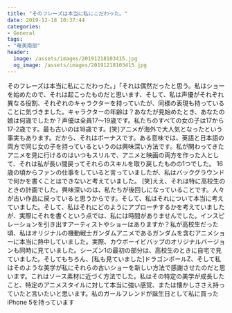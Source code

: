 ```yaml
---
title: "そのフレーズは本当に私にこだわった。"
date: 2019-12-18 10:37:44
categories:
- General
tags:
- "奄美南部"
header:
  image: /assets/images/20191218103415.jpg
  og_image: /assets/images/20191218103415.jpg
---
```


そのフレーズは本当に私にこだわった。」「それは偶然だったと思う。私はショーを始めたので、それは起こったものだと思います、そして、私は声優がそれぞれ異なる役割、それぞれのキャラクターを持っていたが、同様の表現も持っていることに気づきました。キャラクターの年齢は？あなたが見始めたとき、あなたの娘は何歳でしたか？声優は全員17〜19歳です。私たちのすべての女の子は17から17-2歳です。最も古いのは18歳です。[笑]アニメが海外で大人気となったという事実もあります。だから、それはボーナスです。ある意味では、英語と日本語の両方で同じ女の子を持っているというのは興味深い方法です。私が関わってきたアニメを見に行けるのはいつもスリルで、アニメと映画の両方を作った人として、それは私が長い間戻ってそれらのスキルを取り戻したものの1つでした。 16歳の頃からファンの仕事をしていると言っていましたが、私はバックグラウンドで何かを書くことはできないと考えていました。 [笑]ええ、それは特に高校生のときの計画でした。興味深いのは、私たちが後回しになっていることです。人々が古い作品に戻っていると思うからです。そして、私はそれについて本当に考えていました。そして、私はそれにどのようにアプローチするかを考えていましたが、実際にそれを書くという点では、私には時間がありませんでした。インスピレーションを引き出すアーティストやショーはありますか？私が高校生だった頃、私はオリジナルの機動戦士ガンダムアニメであるガンダムを含むアニメショーに本当に熱中していました。実際、カウボーイビバップのオリジナルバージョンも同時に見ていました。シーズン1の最初の部分は、高校生のときに自宅で見ていました。そしてもちろん、[私も見ていました]ドラゴンボールZ、そして私はそのような美学が私にそれらの古いショーを新しい方法で感謝させたのだと思います。これはソース素材に近づく方法でした。私はその特定の美学が成長したこと、特定のアニメスタイルに対して本当に強い感覚、または懐かしささえ持っていたと言いたいと思います。私のガールフレンドが誕生日として私に買ったiPhone 5を持っています
